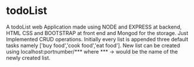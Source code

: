 # todoList
A todoList web Application made using NODE and EXPRESS at backend, HTML CSS and BOOTSTRAP at front end and Mongod for the storage. Just Implemented CRUD operations. 
Initially every list is appended three default tasks namely ['buy food','cook food','eat food']. 
New list can be created using localhost:portnumber/*** where *** -> would be the name of the newly created list.
